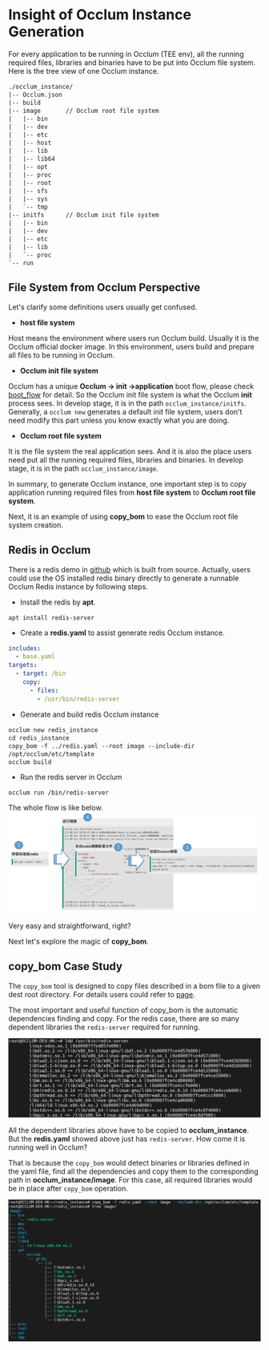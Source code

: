 # Insight of Occlum Instance Generation

For every application to be running in Occlum (TEE env), all the running required files, libraries and binaries have to be put into Occlum file system. Here is the tree view of one Occlum instance.
```
./occlum_instance/
|-- Occlum.json
|-- build
|-- image       // Occlum root file system
|   |-- bin
|   |-- dev
|   |-- etc
|   |-- host
|   |-- lib
|   |-- lib64
|   |-- opt
|   |-- proc
|   |-- root
|   |-- sfs
|   |-- sys
|   `-- tmp
|-- initfs      // Occlum init file system
|   |-- bin
|   |-- dev
|   |-- etc
|   |-- lib
|   `-- proc
`-- run
```

## File System from Occlum Perspective

Let's clarify some definitions users usually get confused.
* **host file system**

Host means the environment where users run Occlum build. Usually it is the Occlum official docker image. In this environment, users build and prepare all files to be running in Occlum.

* **Occlum init file system**

Occlum has a unique **Occlum -> init ->application** boot flow, please check [boot_flow](https://occlum.readthedocs.io/en/latest/boot_flow.html) for detail. So the Occlum init file system is what the Occlum **init** process sees. In develop stage, it is in the path `occlum_instance/initfs`. Generally, a `occlum new` generates a default init file system, users don't need modify this part unless you know exactly what you are doing.

* **Occlum root file system**

It is the file system the real application sees. And it is also the place users need put all the running required files, libraries and binaries. In develop stage, it is in the path `occlum_instance/image`.

In summary, to generate Occlum instance, one important step is to copy application running required files from **host file system** to **Occlum root file system**.

Next, it is an example of using **copy_bom** to ease the Occlum root file system creation.

## Redis in Occlum

There is a redis demo in [github](https://github.com/occlum/occlum/tree/master/demos/redis) which is built from source. Actually, users could use the OS installed redis binary directly to generate a runnable Occlum Redis instance by following steps.

* Install the redis by **apt**.
```
apt install redis-server
```

* Create a **redis.yaml** to assist generate redis Occlum instance.
```redis.yaml
includes:
  - base.yaml
targets:
  - target: /bin
    copy:
      - files:
        - /usr/bin/redis-server
```

* Generate and build redis Occlum instance
```
occlum new redis_instance
cd redis_instance
copy_bom -f ../redis.yaml --root image --include-dir /opt/occlum/etc/template
occlum build
```

*  Run the redis server in Occlum
```
occlum run /bin/redis-server
```

The whole flow is like below.
![redis](../images/redis_build.png)

Very easy and straightforward, right?

Next let's explore the magic of **copy_bom**.

## **copy_bom** Case Study

The `copy_bom` tool is designed to copy files described in a bom file to a given dest root directory. For details users could refer to [page](https://occlum.readthedocs.io/en/latest/tools/copy_bom.html).

The most important and useful function of copy_bom is the automatic dependencies finding and copy. For the redis case, there are so many dependent libraries the `redis-server` required for running.

![LDD for redis-server](../images/redis_dependencies.png)

All the dependent libraries above have to be copied to **occlum_instance**. But the **redis.yaml** showed above just has `redis-server`. How come it is running well in Occlum? 

That is because the `copy_bom` would detect binaries or libraries defined in the yaml file, find all the dependencies and copy them to the corresponding path in **occlum_instance/image**. For this case, all required libraries would be in place after `copy_bom` operation.

![Occlum redis tree](../images/redis_tree.png)
